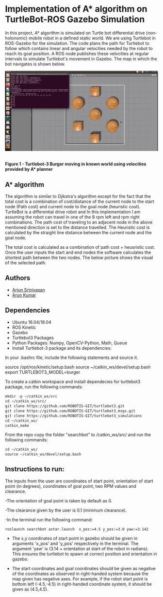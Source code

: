 # Implementation of A* algorithm on TurtleBot-ROS Gazebo Simulation

In this project, A* algorithm is simulated on Turtle bot differential drive (non-holonomic) mobile robot in a defined static world. We are using Turtlebot in ROS-Gazebo for the simulation. The code plans the path for Turtlebot to follow which  contains linear and angular velocities needed by the robot to reach its goal position. A ROS node publishes these velocities at regular 
intervals to simulate Turtlebot's movement in Gazebo. The map in which the bot navigates is shown below.

<p align="center">
  <p align="center"><img src="astar.png"></p>
  <br><b>Figure 1 - Turtlebot-3 Burger moving in known world using velocities provided by A* planner</b><br>
</p>

## A* algorithm

The algorithm is similar to Djikstra's algorithm except for the fact that the total cost is a combination of cost/distance of the current node to the start node (Path cost) and current node to the goal node (heuristic cost). TurtleBot is a differential drive robot and In this implementation I am assuming the robot can travel in one of the 8 rpm left and rpm right combinations. The path cost of traveling to an adjacent node in the above mentioned direction is set to the distance travelled. The Heuristic cost is calculated by the straight line distance between the current node and the goal node. 

The total cost is calculated as a combination of path cost + heusristic cost.
Once the user inputs the start and end nodes the software calculates the shortest path between the two nodes. The below picture shows the visual of the selected path. 


## Authors

- [Arjun Srinivasan](https://github.com/aarjunsrinivasan)
- [Arun Kumar](https://github.com/akdhandy)


## Dependencies

- Ubuntu 16.04/18.04
- ROS Kinetic
- Gazebo
- Turtlebot3 Packages
- Python Packages: Numpy, OpenCV-Python, Math, Queue
- Install Turtlebot-3 package and its dependencies:

In your .bashrc file, include the following statements and source it.

source /opt/ros/kinetic/setup.bash
source ~/catkin_ws/devel/setup.bash
export TURTLEBOT3_MODEL=burger

To create a catkin workspace and install dependecies for turtlebot3 package, run the following commands:
```
mkdir -p ~/catkin_ws/src
cd ~/catkin_ws/src/
git clone https://github.com/ROBOTIS-GIT/turtlebot3.git
git clone https://github.com/ROBOTIS-GIT/turtlebot3_msgs.git
git clone https://github.com/ROBOTIS-GIT/turtlebot3_simulations
cd ~/catkin_ws/
catkin_make
```

From the repo copy the folder "searchbot" to /catkin_ws/src/ and run the following commands:
```
cd ~/catkin_ws/
source ~/catkin_ws/devel/setup.bash
```
## Instructions to run:

The inputs from the user are coordinates of start point, orientation of start point (in degrees), coordinates of goal point, two RPM values and clearance.

-The orientation of goal point is taken by default as 0.

-The clearance given by the user is 0.1 (minimum clearance).

-In the terminal run the following command:

```
roslaunch searchbot astar.launch  x_pos:=4.5 y_pos:=3.0 yaw:=3.142
```

- The x,y coordinates of start point in gazebo should be given in arguments 'x_pos' and 'y_pos' respectively in the terminal. The argument 'yaw' is (3.14 +    orientation at start of the robot in radians). This ensures the turtlebot to spawn at correct position and orientation in gazebo.

- The start coordinates and goal coordinates should be given as negative of the coordinates as observed in right-handed system because the map given has negative axes. For example, if the robot start point is bottom left (-4.5,-4.5) in right-handed coordinate system, it should be given as (4.5,4.5).






